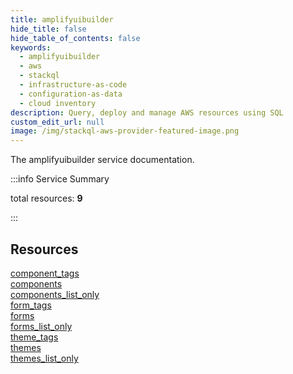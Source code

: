 ```yaml
---
title: amplifyuibuilder
hide_title: false
hide_table_of_contents: false
keywords:
  - amplifyuibuilder
  - aws
  - stackql
  - infrastructure-as-code
  - configuration-as-data
  - cloud inventory
description: Query, deploy and manage AWS resources using SQL
custom_edit_url: null
image: /img/stackql-aws-provider-featured-image.png
---
```


The amplifyuibuilder service documentation.

:::info Service Summary

<div class="row">
<div class="providerDocColumn">
<span>total resources:&nbsp;<b>9</b></span><br />
</div>
</div>

:::

## Resources
<div class="row">
<div class="providerDocColumn">
<a href="/services/amplifyuibuilder/component_tags/">component_tags</a><br />
<a href="/services/amplifyuibuilder/components/">components</a><br />
<a href="/services/amplifyuibuilder/components_list_only/">components_list_only</a><br />
<a href="/services/amplifyuibuilder/form_tags/">form_tags</a><br />
<a href="/services/amplifyuibuilder/forms/">forms</a>
</div>
<div class="providerDocColumn">
<a href="/services/amplifyuibuilder/forms_list_only/">forms_list_only</a><br />
<a href="/services/amplifyuibuilder/theme_tags/">theme_tags</a><br />
<a href="/services/amplifyuibuilder/themes/">themes</a><br />
<a href="/services/amplifyuibuilder/themes_list_only/">themes_list_only</a>
</div>
</div>